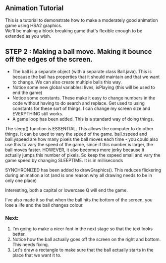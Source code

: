 ## Animation Tutorial

This is a tutorial to demonstrate how to make a moderately good animation game using HSA2 graphics.  
We'll be making a block breaking game that's flexible enough to be extended as you wish.
 

## STEP 2 : Making a ball move. Making it bounce off the edges of the screen.

* The ball is a separate object (with a separate class Ball.java). This is because the ball has properties that it should maintain and that we want to change. We can also create multiple balls this way.
* Notice some new global variables: lives, isPlaying (this will be used to end the game)
* Notice some constants. These make it easy to change numbers in the code without having to do search and replace. Get used to using constants for these sort of things. I can change my screen size and EVERYTHING still works.
* A game loop has been added. This is a standard way of doing things.

The sleep() function is ESSENTIAL. This allows the computer to do other things. It can be used to vary the speed of the game.
ball.xspeed and ball.yspeed are how many pixels the ball moves each time - you could also use this to vary the speed of the game,
since if this number is larger, the ball moves faster. 
HOWEVER, it also becomes more jerky because it actually jumps this number of pixels.  So keep the xspeed small and vary the game speed by changing SLEEPTIME. It is in milliseconds

SYNCHRONIZED has been added to drawGraphics(). This reduces flickering during animation a lot (and is one reason why all drawing needs to be in only one place)

Interesting, both a capital or lowercase Q will end the game.

I've also made it so that when the ball hits the bottom of the screen, you lose a life and the ball changes colour.

### Next:
1. I'm going to make a nicer font in the next stage so that the text looks better. 
2. Notice how the ball actually goes off the screen on the right and bottom. This needs fixing. 
3. Let's draw a rectangle to make sure that the ball actually starts in the place that we want it to.
